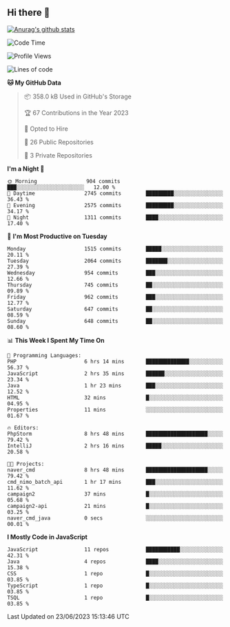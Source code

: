 ## Hi there 👋

[![Anurag's github stats](https://github-readme-stats.vercel.app/api?username=Songwonseok)](https://github.com/anuraghazra/github-readme-stats)



<!--START_SECTION:waka-->
![Code Time](http://img.shields.io/badge/Code%20Time-2%2C282%20hrs%2030%20mins-blue)

![Profile Views](http://img.shields.io/badge/Profile%20Views-0-blue)

![Lines of code](https://img.shields.io/badge/From%20Hello%20World%20I%27ve%20Written-35.0%20million%20lines%20of%20code-blue)

**🐱 My GitHub Data** 

> 📦 358.0 kB Used in GitHub's Storage 
 > 
> 🏆 67 Contributions in the Year 2023
 > 
> 💼 Opted to Hire
 > 
> 📜 26 Public Repositories 
 > 
> 🔑 3 Private Repositories 
 > 
**I'm a Night 🦉** 

```text
🌞 Morning                904 commits         ███░░░░░░░░░░░░░░░░░░░░░░   12.00 % 
🌆 Daytime                2745 commits        █████████░░░░░░░░░░░░░░░░   36.43 % 
🌃 Evening                2575 commits        █████████░░░░░░░░░░░░░░░░   34.17 % 
🌙 Night                  1311 commits        ████░░░░░░░░░░░░░░░░░░░░░   17.40 % 
```
📅 **I'm Most Productive on Tuesday** 

```text
Monday                   1515 commits        █████░░░░░░░░░░░░░░░░░░░░   20.11 % 
Tuesday                  2064 commits        ███████░░░░░░░░░░░░░░░░░░   27.39 % 
Wednesday                954 commits         ███░░░░░░░░░░░░░░░░░░░░░░   12.66 % 
Thursday                 745 commits         ██░░░░░░░░░░░░░░░░░░░░░░░   09.89 % 
Friday                   962 commits         ███░░░░░░░░░░░░░░░░░░░░░░   12.77 % 
Saturday                 647 commits         ██░░░░░░░░░░░░░░░░░░░░░░░   08.59 % 
Sunday                   648 commits         ██░░░░░░░░░░░░░░░░░░░░░░░   08.60 % 
```


📊 **This Week I Spent My Time On** 

```text
💬 Programming Languages: 
PHP                      6 hrs 14 mins       ██████████████░░░░░░░░░░░   56.37 % 
JavaScript               2 hrs 35 mins       ██████░░░░░░░░░░░░░░░░░░░   23.34 % 
Java                     1 hr 23 mins        ███░░░░░░░░░░░░░░░░░░░░░░   12.52 % 
HTML                     32 mins             █░░░░░░░░░░░░░░░░░░░░░░░░   04.95 % 
Properties               11 mins             ░░░░░░░░░░░░░░░░░░░░░░░░░   01.67 % 

🔥 Editors: 
PhpStorm                 8 hrs 48 mins       ████████████████████░░░░░   79.42 % 
IntelliJ                 2 hrs 16 mins       █████░░░░░░░░░░░░░░░░░░░░   20.58 % 

🐱‍💻 Projects: 
naver_cmd                8 hrs 48 mins       ████████████████████░░░░░   79.42 % 
cmd_nimo_batch_api       1 hr 17 mins        ███░░░░░░░░░░░░░░░░░░░░░░   11.62 % 
campaign2                37 mins             █░░░░░░░░░░░░░░░░░░░░░░░░   05.68 % 
campaign2-api            21 mins             █░░░░░░░░░░░░░░░░░░░░░░░░   03.25 % 
naver_cmd_java           0 secs              ░░░░░░░░░░░░░░░░░░░░░░░░░   00.01 % 
```

**I Mostly Code in JavaScript** 

```text
JavaScript               11 repos            ███████████░░░░░░░░░░░░░░   42.31 % 
Java                     4 repos             ████░░░░░░░░░░░░░░░░░░░░░   15.38 % 
CSS                      1 repo              █░░░░░░░░░░░░░░░░░░░░░░░░   03.85 % 
TypeScript               1 repo              █░░░░░░░░░░░░░░░░░░░░░░░░   03.85 % 
TSQL                     1 repo              █░░░░░░░░░░░░░░░░░░░░░░░░   03.85 % 
```




 Last Updated on 23/06/2023 15:13:46 UTC
<!--END_SECTION:waka-->

